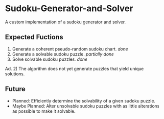 # Sudoku-Generator-and-Solver
A custom implementation of a sudoku generator and solver. 

## Expected Fuctions
1. Generate a coherent pseudo-random sudoku chart. *done*
2. Generate a solvable sudoku puzzle. *partially done* 
3. Solve solvable sudoku puzzles. *done*

Ad. 2)
The algorithm does not yet generate puzzles that yield unique solutions.

## Future
* Planned: Efficiently determine the solvability of a given sudoku puzzle.
* Maybe Planned: Alter unsolvable sudoku puzzles with as little alterations as possible to make it solvable.
